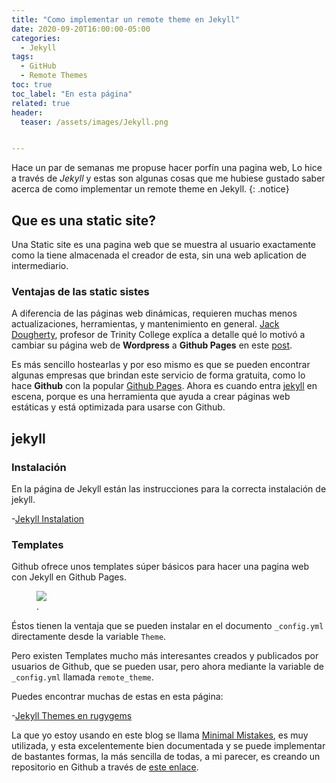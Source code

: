 ```yaml
---
title: "Como implementar un remote theme en Jekyll"
date: 2020-09-20T16:00:00-05:00
categories:
  - Jekyll
tags:
  - GitHub
  - Remote Themes
toc: true
toc_label: "En esta página"
related: true
header:
  teaser: /assets/images/Jekyll.png


---
```



Hace un par de semanas me propuse hacer porfín una pagina web, Lo hice a través de *Jekyll* y estas son algunas cosas que me hubiese gustado saber acerca de como implementar un remote theme en Jekyll.
{: .notice}

<!--more-->

## Que es una static site?

Una Static site es una pagina web que se muestra al usuario exactamente como la tiene almacenada el creador de esta, sin una web aplication de intermediario.

### Ventajas de las static sistes

A diferencia de las páginas web dinámicas, requieren muchas menos actualizaciones, herramientas, y mantenimiento en general.
[Jack Dougherty], profesor de Trinity College explíca a detalle qué lo motivó a cambiar su página web de **Wordpress** a **Github Pages** en este [post][Migrating Jack].

Es más sencillo hostearlas y por eso mismo es que se pueden encontrar algunas empresas que brindan este servicio de forma gratuita, como lo hace **Github** con la popular [Github Pages]. Ahora es cuando entra [jekyll] en escena, porque es una herramienta que ayuda a crear páginas web estáticas y está optimizada para usarse con Github.


## jekyll

### Instalación

En la página de Jekyll están las instrucciones para la correcta instalación de jekyll.

-[Jekyll Instalation](https://jekyllrb.com/docs/installation/)

### Templates

Github ofrece unos templates súper básicos para hacer una pagina web con Jekyll en Github Pages.

<figure>
	<a href="https://pages.github.com/themes/"><img src="/myweb/assets/images/Jekyll-Themes.jpg"></a>
	<figcaption><a href="https://pages.github.com/themes/" title="Temas default de Github Pages">
  </a>.
  </figcaption>
</figure>

Éstos tienen la ventaja que se pueden instalar en el documento `_config.yml` directamente desde la variable `Theme`.

Pero existen Templates mucho más interesantes creados y publicados por usuarios de Github, que se pueden usar, pero ahora mediante la variable de `_config.yml` llamada `remote_theme`.

Puedes encontrar muchas de estas en esta página:

-[Jekyll Themes en rugygems](https://rubygems.org/search?utf8=%E2%9C%93&query=jekyll+theme)

La que yo estoy usando en este blog se llama [Minimal Mistakes], es muy utilizada, y esta excelentemente bien documentada y se puede implementar de bastantes formas, la más sencilla de todas, a mi parecer, es creando un repositorio en Github a través de [este enlace][remote theme starter].

[Mike-Dane]: https://www.youtube.com/watch?v=T1itpPvFWHI&list=PLLAZ4kZ9dFpOPV5C5Ay0pHaa0RJFhcmcB
[Bill-Raymond]: https://www.youtube.com/watch?v=EvYs1idcGnM&list=PLWzwUIYZpnJuT0sH4BN56P5oWTdHJiTNq
[Jack Dougherty]: https://jackdougherty.org/
[Migrating Jack]: https://jackdougherty.org/2019/02/17/wordpress-to-jekyll-github/
[Github Pages]: https://pages.github.com/
[Jekyll]: https://jekyllrb.com/
[Minimal Mistakes]: https://mmistakes.github.io/minimal-mistakes/
[remote theme starter]: https://github.com/mmistakes/mm-github-pages-starter/generate

